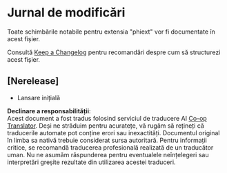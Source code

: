 <!--
CO_OP_TRANSLATOR_METADATA:
{
  "original_hash": "bd0afcb627d5754038537758315cbad7",
  "translation_date": "2025-05-09T05:26:22+00:00",
  "source_file": "code/09.UpdateSamples/Aug/vscode/phiext/CHANGELOG.md",
  "language_code": "ro"
}
-->
# Jurnal de modificări

Toate schimbările notabile pentru extensia "phiext" vor fi documentate în acest fișier.

Consultă [Keep a Changelog](http://keepachangelog.com/) pentru recomandări despre cum să structurezi acest fișier.

## [Nerelease]

- Lansare inițială

**Declinare a responsabilității**:  
Acest document a fost tradus folosind serviciul de traducere AI [Co-op Translator](https://github.com/Azure/co-op-translator). Deși ne străduim pentru acuratețe, vă rugăm să rețineți că traducerile automate pot conține erori sau inexactități. Documentul original în limba sa nativă trebuie considerat sursa autoritară. Pentru informații critice, se recomandă traducerea profesională realizată de un traducător uman. Nu ne asumăm răspunderea pentru eventualele neînțelegeri sau interpretări greșite rezultate din utilizarea acestei traduceri.